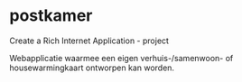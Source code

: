 postkamer
=========

Create a Rich Internet Application - project

Webapplicatie waarmee een eigen verhuis-/samenwoon- of housewarmingkaart ontworpen kan worden.
